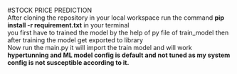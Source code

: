 #STOCK PRICE PREDICTION<br>
After cloning the repository in your local workspace run the command <b>pip install -r requirement.txt</b> in your terminal <br>
you first have to trained the model by the help of py file of train_model
then after training the model get exported to library <br>
Now run the main.py it will import the train model and will work 
<b>hypertunning and ML model config is default and not tuned as my system config is not susceptible according to it.</b>
